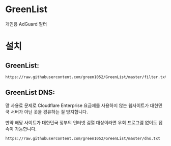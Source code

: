 # GreenList

개인용 AdGuard 필터

# 설치

## GreenList:

```
https://raw.githubusercontent.com/green1052/GreenList/master/filter.txt
```

## GreenList DNS:

망 사용료 문제로 Cloudflare Enterprise 요금제를 사용하지 않는 웹사이트가 대한민국 서버가 아닌 곳을 경유하는 걸 방지합니다.

만약 해당 사이트가 대한민국 정부의 인터넷 검열 대상이라면 우회 프로그램 없이도 접속이 가능합니다.

```
https://raw.githubusercontent.com/green1052/GreenList/master/dns.txt
```
